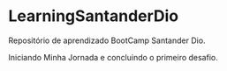 # LearningSantanderDio

 Repositório de aprendizado BootCamp Santander Dio.

 Iniciando Minha Jornada e concluindo o primeiro desafio.